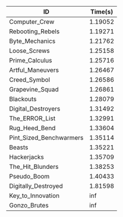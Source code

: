 |ID|Time(s)|
|-|-|
|Computer_Crew|1.19052|
|Rebooting_Rebels|1.19271|
|Byte_Mechanics|1.21762|
|Loose_Screws|1.25158|
|Prime_Calculus|1.25716|
|Artful_Maneuvers|1.26467|
|Creed_Symbol|1.26586|
|Grapevine_Squad|1.26861|
|Blackouts|1.28079|
|Digital_Destroyers|1.31492|
|The_ERROR_List|1.32991|
|Rug_Heed_Bend|1.33604|
|Pint_Sized_Benchwarmers|1.35114|
|Beasts|1.35221|
|Hackerjacks|1.35709|
|The_Hit_Blunders|1.38253|
|Pseudo_Boom|1.40433|
|Digitally_Destroyed|1.81598|
|Key_to_Innovation|inf|
|Gonzo_Brutes|inf|
